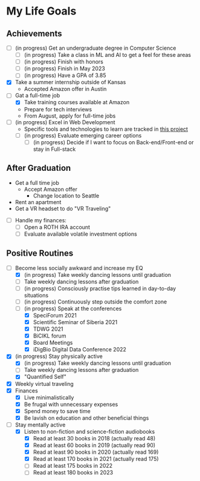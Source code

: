 # My Life Goals

## Achievements

- [ ] (in progress) Get an undergraduate degree in Computer Science
  - [ ] (in progress) Take a class in ML and AI to get a feel for these areas
  - [ ] (in progress) Finish with honors
  - [ ] (in progress) Finish in May 2023
  - [ ] (in progress) Have a GPA of 3.85
- [x] Take a summer internship outside of Kansas
  - Accepted Amazon offer in Austin
- [ ] Gat a full-time job
  - [x] Take training courses available at Amazon
  - Prepare for tech interviews
  - From August, apply for full-time jobs
- [ ] (in progress) Excel in Web Development
  - Specific tools and technologies to learn are tracked in
    [this project](https://github.com/maxxxxxdlp/code_share/projects/1)
  - [ ] (in progress) Evaluate emerging career options
    - [ ] (in progress) Decide if I want to focus on Back-end/Front-end or stay
          in Full-stack

## After Graduation
- Get a full time job
  - Accept Amazon offer
    - Change location to Seattle
- Rent an apartment
- Get a VR headset to do "VR Traveling"
- [ ] Handle my finances:
  - [ ] Open a ROTH IRA account
  - [ ] Evaluate available volatile investment options

## Positive Routines

- [ ] Become less socially awkward and increase my EQ
  - [x] (in progress) Take weekly dancing lessons until graduation
  - [ ] Take weekly dancing lessons after graduation
  - [ ] (in progress) Consciously practise tips learned in day-to-day situations
  - [ ] (in progress) Continuously step outside the comfort zone
  - [ ] (in progress) Speak at the conferences
    - [x] SpeciForum 2021
    - [x] Scientific Seminar of Siberia 2021
    - [x] TDWG 2021
    - [x] BiCIKL forum
    - [x] Board Meetings
    - [x] iDigBio Digital Data Conference 2022
- [x] (in progress) Stay physically active
  - [x] (in progress) Take weekly dancing lessons until graduation
  - [ ] Take weekly dancing lessons after graduation
  - [x] "Quantified Self"
- [x] Weekly virtual traveling
- [x] Finances
  - [x] Live minimalistically
  - [x] Be frugal with unnecessary expenses
  - [x] Spend money to save time
  - [x] Be lavish on education and other beneficial things
- [ ] Stay mentally active
  - [x] Listen to non-fiction and science-fiction audiobooks
    - [x] Read at least 30 books in 2018 (actually read 48)
    - [x] Read at least 60 books in 2019 (actually read 90)
    - [x] Read at least 90 books in 2020 (actually read 169)
    - [x] Read at least 170 books in 2021 (actually read 175)
    - [ ] Read at least 175 books in 2022
    - [ ] Read at least 180 books in 2023
